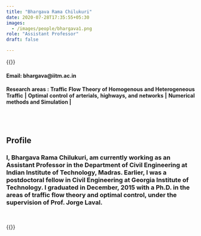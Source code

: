```yaml
---
title: "Bhargava Rama Chilukuri"
date: 2020-07-28T17:35:55+05:30
images:
  - /images/people/bhargava1.png
role: "Assistant Professor"
draft: false

---
```


{{<rawhtml>}} 
<div align="justify">
<h4>Email: bhargava@iitm.ac.in</h4>
<h4>Research areas : Traffic Flow Theory of Homogenous and Heterogeneous Traffic | Optimal control of arterials, highways, and networks | Numerical methods and Simulation |</h4><br>
</div>
<br>
<div>
	<h2>Profile</h2>
	<h3>
		I, Bhargava Rama Chilukuri, am currently working as an Assistant Professor in the Department of Civil Engineering at Indian Institute of Technology, Madras. Earlier, I was a postdoctoral fellow in Civil Engineering at Georgia Institute of Technology. I graduated in December, 2015 with a Ph.D. in the areas of traffic flow theory and optimal control, under the supervision of Prof. Jorge Laval.
	</h3>
	<br>
</div>

{{</rawhtml>}}